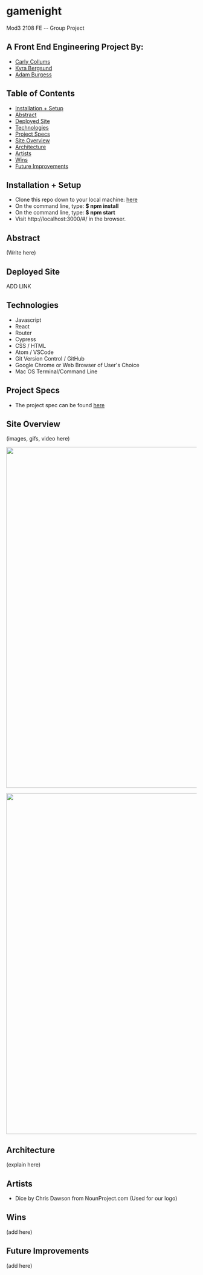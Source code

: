 # gamenight

Mod3 2108 FE -- Group Project 

## A Front End Engineering Project By:

  - [Carly Collums](https://github.com/ccollums)
  - [Kyra Bergsund](https://github.com/kbergsund)
  - [Adam Burgess](https://github.com/aburg15)

## Table of Contents
  - [Installation + Setup](#set-up)
  - [Abstract](#abstract)
  - [Deployed Site](#deployed-site)  
  - [Technologies](#technologies)
  - [Project Specs](#project-specs)
  - [Site Overview](#site-overview)
  - [Architecture](#architecture)
  - [Artists](#artists)
  - [Wins](#wins)
  - [Future Improvements](#future-improvements)

## Installation + Setup

   - Clone this repo down to your local machine: [here](https://github.com/ccollums/gamenight)
   - On the command line, type: **$ npm install**
   - On the command line, type: **$ npm start**
   - Visit http://localhost:3000/#/ in the browser.

## Abstract

(Write here)

## Deployed Site 

ADD LINK 

## Technologies
  - Javascript
  - React 
  - Router
  - Cypress
  - CSS / HTML
  - Atom / VSCode
  - Git Version Control / GitHub
  - Google Chrome or Web Browser of User's Choice
  - Mac OS Terminal/Command Line

   
## Project Specs
   - The project spec can be found [here](https://frontend.turing.edu/projects/module-3/stretch.html)
 
## Site Overview  

(images, gifs, video here)

<p align="center">
<img src="" width="900" align="center">
</p>

<p align="center">
<img width="900" alt="" src="">
</p>


## Architecture
  (explain here)


## Artists

- Dice by Chris Dawson from NounProject.com (Used for our logo)

## Wins

(add here)
  

## Future Improvements

(add here)
  
